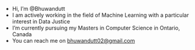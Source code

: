 -  Hi, I’m @Bhuwandutt
-  I am actively working in the field of Machine Learning with a particular interest in Data Justice  
-  I’m currently pursuing my Masters in Computer Science in Ontario, Canada
-  You can reach me on bhuwandutt02@gmail.com

<!---
Bhuwandutt/Bhuwandutt is a ✨ special ✨ repository because its `README.md` (this file) appears on your GitHub profile.
You can click the Preview link to take a look at your changes.
--->
